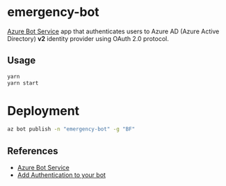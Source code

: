 # emergency-bot

[Azure Bot Service][1] app that authenticates users to Azure AD (Azure Active Directory) **v2** identity provider using OAuth 2.0 protocol.

## Usage

```bash
yarn
yarn start
```

# Deployment

```bash
az bot publish -n "emergency-bot" -g "BF"
```

## References
- [Azure Bot Service][1]
- [Add Authentication to your bot](https://docs.microsoft.com/azure/bot-service/bot-builder-authentication?view=azure-bot-service-4.0&tabs=javascript)

[1]: https://docs.microsoft.com/en-us/azure/bot-service/bot-service-overview-introduction?view=azure-bot-service-4.0

